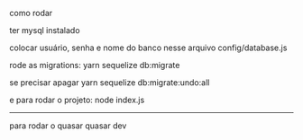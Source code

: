 como rodar 

ter mysql instalado

colocar usuário, senha e nome do banco 
nesse arquivo
config/database.js


rode as migrations:
yarn sequelize db:migrate

se precisar apagar 
yarn sequelize db:migrate:undo:all

e para rodar o projeto: 
node index.js
_________________________________

para rodar o quasar
quasar dev
